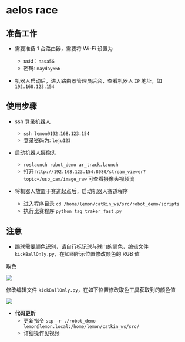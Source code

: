 # aelos  race

## 准备工作

- 需要准备 1 台路由器，需要将 Wi-Fi 设置为
  - ssid：`nasa5G`
  - 密码: `mayday666`

- 机器人启动后，进入路由器管理员后台，查看机器人 `IP` 地址，如 `192.168.123.154`

## 使用步骤

- ssh 登录机器人
  - `ssh lemon@192.168.123.154`
  - 登录密码为: `leju123`

- 启动机器人摄像头
  - `roslaunch robot_demo ar_track.launch`
  - 打开 `http://192.168.123.154:8080/stream_viewer?topic=/usb_cam/image_raw` 可查看摄像头视频流

- 将机器人放置于赛道起点后，启动机器人赛道程序
  - 进入程序目录 `cd /home/lemon/catkin_ws/src/robot_demo/scripts`
  - 执行比赛程序 `python tag_traker_fast.py`

## 注意

- 踢球需要颜色识别，请自行标记球与球门的颜色，编辑文件 `kickBallOnly.py`，在如图所示位置修改颜色的 RGB 值

取色

![](./img/20210512101514.png)

修改编辑文件 `kickBallOnly.py`，在如下位置修改取色工具获取到的颜色值

![](./img/20210512101210.png)

- **代码更新**
  - 更新指令 `scp -r ./robot_demo lemon@lemon.local:/home/lemon/catkin_ws/src/`
  - 详细操作见视频